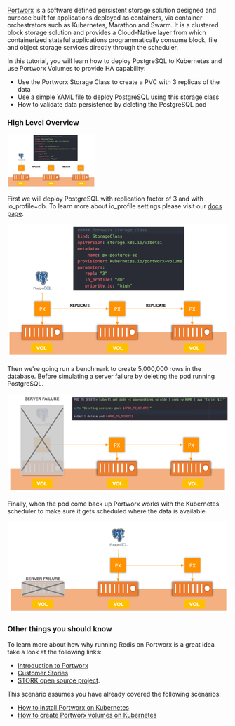[Portworx](https://portworx.com/) is a software defined persistent storage solution designed and purpose built for applications deployed as containers, via container orchestrators such as Kubernetes, Marathon and Swarm. It is a clustered block storage solution and provides a Cloud-Native layer from which containerized stateful applications programmatically consume block, file and object storage services directly through the scheduler.

In this tutorial, you will learn how to deploy PostgreSQL to Kubernetes and use Portworx Volumes to provide HA capability:
* Use the Portworx Storage Class to create a PVC with 3 replicas of the data
* Use a simple YAML file to deploy PostgreSQL using this storage class
* How to validate data persistence by deleting the PostgreSQL pod

### High Level Overview

<img src="https://github.com/fmrtl73/katacoda-scenarios-1/blob/master/px-k8s-postgres/images/postgres-image1.png?raw=true" alt="Drawing" style="width: 200px;"/>

First we will deploy PostgreSQL with replication factor of 3 and with io_profile=db. To learn more about io_profile settings please visit our [docs page](https://docs.portworx.com/maintain/performance/tuning.html#volume-granular-performance-tuning).

![alt text](https://github.com/fmrtl73/katacoda-scenarios-1/blob/master/px-k8s-postgres/images/postgres-image1.png?raw=true "PostgreSQL using PX Volume")

Then we're going run a benchmark to create 5,000,000 rows in the database. Before simulating a server failure by deleting the pod running PostgreSQL.

![alt text](https://github.com/fmrtl73/katacoda-scenarios-1/blob/master/px-k8s-postgres/images/simulate-server-failure.png?raw=true "Simulate Server Failure")

Finally, when the pod come back up Portworx works with the Kubernetes scheduler to make sure it gets scheduled where the data is available.

![alt text](https://github.com/fmrtl73/katacoda-scenarios-1/blob/master/px-k8s-postgres/images/end-state.png?raw=true "Postgres Pod is reattached to it's data")


### Other things you should know

To learn more about how why running Redis on Portworx is a great idea take a look at the following links:
* [Introduction to Portworx](https://portworx.com/products/introduction/)
* [Customer Stories](https://portworx.com/customers/)
* [STORK open source project](https://portworx.com/stork-storage-orchestration-kubernetes/).


This scenario assumes you have already covered the following scenarios:
* [How to install Portworx on Kubernetes](https://www.katacoda.com/portworx/scenarios/deploy-px-k8s)
* [How to create Portworx volumes on Kubernetes](https://www.katacoda.com/portworx/scenarios/px-k8s-vol-basic)
